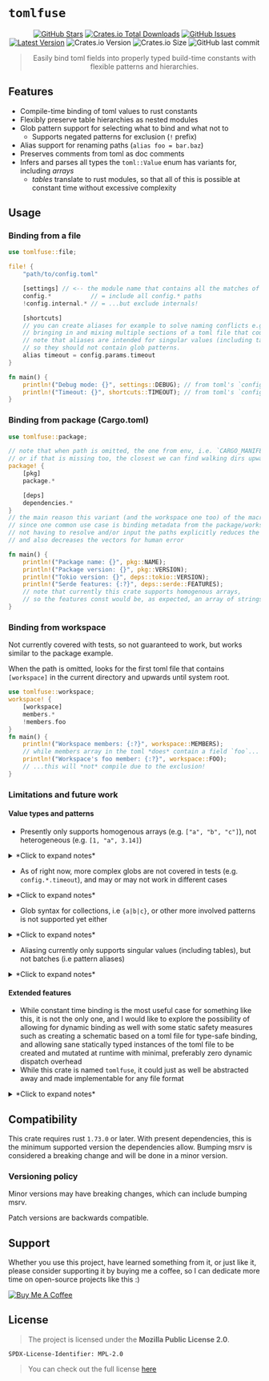 # `tomlfuse`

<div align="center" style="text-align: center;">

[![GitHub Stars](https://img.shields.io/github/stars/orgrinrt/tomlfuse.svg)](https://github.com/orgrinrt/tomlfuse/stargazers)
[![Crates.io Total Downloads](https://img.shields.io/crates/d/tomlfuse)](https://crates.io/crates/tomlfuse)
[![GitHub Issues](https://img.shields.io/github/issues/orgrinrt/tomlfuse.svg)](https://github.com/orgrinrt/tomlfuse/issues)
[![Latest Version](https://img.shields.io/badge/version-0.0.3-red.svg?label=latest)](https://github.com/orgrinrt/tomlfuse)
![Crates.io Version](https://img.shields.io/crates/v/tomlfuse?logoSize=auto&color=%23FDC700&link=https%3A%2F%2Fcrates.io%2Fcrates%2Ftomlfuse)
![Crates.io Size](https://img.shields.io/crates/size/tomlfuse?color=%23C27AFF&link=https%3A%2F%2Fcrates.io%2Fcrates%2Ftomlfuse)
![GitHub last commit](https://img.shields.io/github/last-commit/orgrinrt/tomlfuse?color=%23009689&link=https%3A%2F%2Fgithub.com%2Forgrinrt%2Ftomlfuse)

> Easily bind toml fields into properly typed build-time constants with flexible patterns and hierarchies.

</div>

## Features

- Compile-time binding of toml values to rust constants
- Flexibly preserve table hierarchies as nested modules
- Glob pattern support for selecting what to bind and what not to
    - Supports negated patterns for exclusion (`!` prefix)
- Alias support for renaming paths (`alias foo = bar.baz`)
- Preserves comments from toml as doc comments
- Infers and parses all types the `toml::Value` enum has variants for, including *arrays*
    - *tables* translate to rust modules, so that all of this is possible at constant time without excessive complexity


## Usage

### Binding from a file

```rust
use tomlfuse::file;

file! {
    "path/to/config.toml"

    [settings] // <-- the module name that contains all the matches of the below patterns
    config.*           // = include all config.* paths
    !config.internal.* // = ...but exclude internals!

    [shortcuts]
    // you can create aliases for example to solve naming conflicts e.g when 
    // bringing in and mixing multiple sections of a toml file that could have same named fields.
    // note that aliases are intended for singular values (including tables though!)
    // so they should not contain glob patterns.
    alias timeout = config.params.timeout
}

fn main() {
    println!("Debug mode: {}", settings::DEBUG); // from toml's `config.debug`
    println!("Timeout: {}", shortcuts::TIMEOUT); // from toml's `config.params.timeout`
}
```

### Binding from package (Cargo.toml)

```rust
use tomlfuse::package;

// note that when path is omitted, the one from env, i.e. `CARGO_MANIFEST_DIR`, is used,
// or if that is missing too, the closest we can find walking dirs upwards until system root
package! {
    [pkg]
    package.*

    [deps]
    dependencies.*
}
// the main reason this variant (and the workspace one too) of the macro exist is for convenience,
// since one common use case is binding metadata from the package/workspace into the codebase.
// not having to resolve and/or input the paths explicitly reduces the friction of using this crate
// and also decreases the vectors for human error

fn main() {
    println!("Package name: {}", pkg::NAME);
    println!("Package version: {}", pkg::VERSION);
    println!("Tokio version: {}", deps::tokio::VERSION);
    println!("Serde features: {:?}", deps::serde::FEATURES);
    // note that currently this crate supports homogenous arrays, 
    // so the features const would be, as expected, an array of strings!
}
```

### Binding from workspace

Not currently covered with tests, so not guaranteed to work, but works similar to the package example.

When the path is omitted, looks for the first toml file that contains
`[workspace]` in the current directory and upwards until system root.

```rust
use tomlfuse::workspace;
workspace! {
    [workspace]
    members.*
    !members.foo
}
fn main() {
    println!("Workspace members: {:?}", workspace::MEMBERS);
    // while members array in the toml *does* contain a field `foo`...
    println!("Workspace's foo member: {:?}", workspace::FOO);
    // ...this will *not* compile due to the exclusion!
}
```

### Limitations and future work

#### Value types and patterns

- Presently only supports homogenous arrays (e.g. `["a", "b", "c"]`), not heterogeneous (e.g. `[1, "a", 3.14]`)
<details>
<summary>*Click to expand notes*</summary>

    - This is planned for the future
        - Initially by converting each element to a string representation and generating an array of strings in its stead (not ideal, but leaves the door open for consumer-side implementations for this)
        - Later down the line, as an optional alternative, by translating the array to an array of option tuples by merging the unique types of all the elements in the array as options wherein each
          `Some` value represents the element, and writing some convenience traits around the concept to get the values out of the array in a type-safe but "natural" way, while remaining build-time constant and avoiding dynamic dispatch
            - A tradeoff between runtime performance and binary size and compilation time, essentially,
              *if* someone truly needs this
    - However, I'm not sure this is a common enough use-case to make a priority right now, I would be interested to hear any use cases that would require this though
</details>

- As of right now, more complex globs are not covered in tests (e.g.
  `config.*.timeout`), and may or may not work in different cases
<details>
<summary>*Click to expand notes*</summary>

    - These tests and possibly some refactoring for increased robustness are however being implemented in very near future as it is fundamental to the concept to handle these
    - The most common use case would be the patterns supported right now, so this crate releases initially with just them stabilized
</details>

- Glob syntax for collections, i.e `{a|b|c}`, or other more involved patterns is not supported yet either
<details>
<summary>*Click to expand notes*</summary>

    - This is something that would be preferable to support, but also not a priority right now, since the use case of toml file binding feels to me like something that would not often warrant the use of this kind of complexity
</details>

- Aliasing currently only supports singular values (including tables), but not batches (i.e pattern aliases)
<details>
<summary>*Click to expand notes*</summary>

    - In future there will be support for simple batch aliasing by using the source path's segment that matches a star to place into the alias pattern's same index star
        - This will however have some constraints that make it less useful than I'd ultimately want it to be, like:
            - This would only work with patterns that contain nothing but glob stars (however the amount of those could be any)
            - If there are multiple stars, then both sides of the alias assignment must match the same amount of stars, otherwise it won't work, which may or may not be obvious and would probably be confusing to the user
    - In the long run, it'd be great to find a more robust solution, but this would be entirely outside this crate's scope, so it would be an integration of another crate that does this ultimately.
        - I would be interested to hear suggestions in the meanwhile
</details> 

#### Extended features

- While constant time binding is the most useful case for something like this, it is not the only one, and I would like to explore the possibility of allowing for dynamic binding as well with some static safety measures such as creating a schematic based on a toml file for type-safe binding, and allowing sane statically typed instances of the toml file to be created and mutated at runtime with minimal, preferably zero dynamic dispatch overhead
- While this crate is named `tomlfuse`, it could just as well be abstracted away and made implementable for any file format
<details>
<summary>*Click to expand notes*</summary>

    - It will be great to be able to confuse people outside of toml alone
        - However, I hate that making this more generic kills the perfect opportunity to adapt this concept to ron... as
          `ronfuse`...
            - but I digress
</details>


## Compatibility

This crate requires rust `1.73.0` or later. With present dependencies, this is the minimum supported version the dependencies allow. Bumping msrv is considered a breaking change and will be done in a minor version.

### Versioning policy

Minor versions may have breaking changes, which can include bumping msrv.

Patch versions are backwards compatible.

## Support

Whether you use this project, have learned something from it, or just like it, please consider supporting it by buying me a coffee, so I can dedicate more time on open-source projects like this :)

<a href="https://buymeacoffee.com/orgrinrt" target="_blank"><img src="https://www.buymeacoffee.com/assets/img/custom_images/orange_img.png" alt="Buy Me A Coffee" style="height: auto !important;width: auto !important;" ></a>

## License

> The project is licensed under the **Mozilla Public License 2.0**.

`SPDX-License-Identifier: MPL-2.0`

> You can check out the full license [here](https://github.com/orgrinrt/tomlfuse/blob/master/LICENSE)

